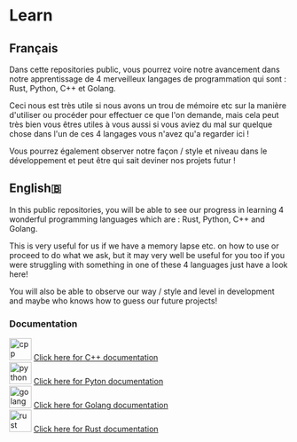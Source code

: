 # Learn

## Français 

Dans cette repositories public, vous pourrez voire notre avancement dans notre apprentissage de 4 merveilleux langages de programmation qui sont : Rust, Python, C++ et Golang. 

Ceci nous est très utile si nous avons un trou de mémoire etc sur la manière d'utiliser ou procéder pour effectuer ce que l'on demande, mais cela peut très bien vous êtres utiles à vous aussi si vous aviez du mal sur quelque chose dans l'un de ces 4 langages vous n'avez qu'a regarder ici !

Vous pourrez également observer notre façon / style et niveau dans le développement et peut être qui sait deviner nos projets futur !

## English🇧

In this public repositories, you will be able to see our progress in learning 4 wonderful programming languages which are : Rust, Python, C++ and Golang. 

This is very useful for us if we have a memory lapse etc. on how to use or proceed to do what we ask, but it may very well be useful for you too if you were struggling with something in one of these 4 languages just have a look here!

You will also be able to observe our way / style and level in development and maybe who knows how to guess our future projects!

### Documentation

<img src="https://devicons.github.io/devicon/devicon.git/icons/cplusplus/cplusplus-original.svg" alt="cpp" width="40" height="40"/>  [Click here for C++ documentation](https://devdocs.io/cpp/)            
<img src="https://devicons.github.io/devicon/devicon.git/icons/python/python-original.svg" alt="python" width="40" height="40"/>  [Click here for Pyton documentation](https://docs.python.org/3/index.html)  
<img src="https://devicons.github.io/devicon/devicon.git/icons/go/go-original.svg" alt="golang" width="40" height="40"/>  [Click here for Golang documentation](https://golang.org/doc/)  
<img src="https://devicons.github.io/devicon/devicon.git/icons/rust/rust-plain.svg" alt="rust" width="40" height="40"/>  [Click here for Rust documentation](https://www.rust-lang.org/learn)
